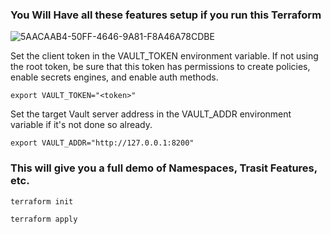 ### You Will Have all these features setup if you run this Terraform 


![5AACAAB4-50FF-4646-9A81-F8A46A78CDBE](https://user-images.githubusercontent.com/88564478/150194756-4c4037a0-4325-40b2-8a33-1f51ed52c505.jpeg)





Set the client token in the VAULT_TOKEN environment variable. If not using the root token, be sure that this token has permissions to create policies, enable secrets engines, and enable auth methods.

``
export VAULT_TOKEN="<token>"
``


Set the target Vault server address in the VAULT_ADDR environment variable if it's not done so already.


``
export VAULT_ADDR="http://127.0.0.1:8200"
``


### This will give you a full demo of Namespaces, Trasit Features, etc.




``
terraform init
``


``
terraform apply
``
